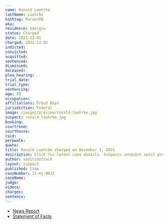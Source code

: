 ```yaml
---
name: Ronald Loehrke
lastName: Loehrke
hashtag: MaroonPB
aka:
residence: Georgia
status: Charged
date: 2021-12-01
charged: 2021-12-01
indicted:
convicted:
acquitted:
sentenced:
dismissed:
deceased:
plea_hearing:
trial_date:
trial_type:
sentencing:
age: 30
occupation:
affiliations: Proud Boys
jurisdiction: Federal
image: /images/preview/ronald-loehrke.jpg
suspect: ronald-loehrke.jpg
booking:
courtroom:
courthouse:
raid:
perpwalk:
quote:
title: Ronald Loehrke charged on December 1, 2021
description: Click for latest case details. Suspects innocent until proven guilty.
author: seditiontrack
layout: suspect
published: true
caseNumber: 21-mj-0672
caseName:
judge:
videos:
charges:
sentence:
---
```

- [News Report](https://www.washingtonpost.com/dc-md-va/2021/12/03/proud-boys-charged-powell-id/)
- [Statement of Facts](https://www.justice.gov/usao-dc/case-multi-defendant/file/1459171/download)
